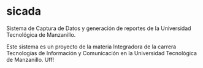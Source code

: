 sicada
======

Sistema de Captura de Datos y generación de reportes de la Universidad Tecnológica de Manzanillo.

Este sistema es un proyecto de la materia Integradora de la carrera Tecnologías de Información y Comunicación en la Universidad Tecnológica de Manzanillo. 
Uff! 
